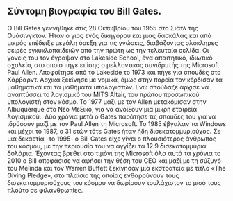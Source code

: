 ## Σύντομη βιογραφία του Bill Gates.

Ο Bill Gates γεννήθηκε στις 28 Οκτωβρίου του 1955 στο Σιάτλ της Ουάσινγκτον. Ήταν ο γιος ενός δικηγόρου και μιας δασκάλας και από μικρός επέδειξε μεγάλη όρεξη για τις γνώσεις, διαβάζοντας ολόκληρες σειρές εγκυκλοπαιδειών από την πρώτη ως την τελευταία σελίδα. Οι γονείς του τον έγραψαν στο Lakeside School, ένα απαιτητικό, ιδιωτικό σχολείο, στο οποίο πήγε επίσης ο μελλοντικός συνιδρυτής της Microsoft Paul Allen. Αποφοίτησε από το Lakeside το 1973 και πήγε για σπουδές στο Χάρβαρντ. Αρχικά ξεκίνησε με νομικά, όμως στην πορεία τον κέρδισαν τα μαθηματικά και τα μαθήματα υπολογιστών. Ενώ σπούδαζε άρχισε να αναπτύσσει το λογισμικό του MITS Altair, του πρώτου προσωπικού υπολογιστή στον κόσμο. Το 1977 μαζί με τον Allen μετακόμισαν στην Albuquerque στο Νέο Μεξικό, για να ανοίξουν μια μικρή εταιρεία λογισμικού.. Δύο χρόνια μετά ο Gates παράτησε τις σπουδές του για να ιδρύσουν μαζί με τον Paul Allen τη Microsoft. Το 1985 έβγαλαν τα Windows και μέχρι το 1987, ο 31 ετών τότε Gates ήταν ήδη δισεκατομμυριούχος. Σε μια δεκαετία -το 1995- ο Bill Gates είχε γίνει ο πλουσιότερος άνθρωπος του κόσμου, με την περιουσία του να αγγίζει τα 12.9 δισεκατομμύρια δολάρια. Έχοντας βρεθεί στο τιμόνι της Microsoft όλα αυτά τα χρόνια το 2010 ο Bill αποφάσισε να αφήσει την θέση του CEO και μαζί με τη σύζυγό του Melinda και τον Warren Buffett ξεκίνησαν μια εκστρατεία με τίτλο «The Giving Pledge», στο πλαίσιο της οποίας ενθαρρύνουν τους δισεκατομμυριούχους του κόσμου να δωρίσουν τουλάχιστον το μισό τους πλούτο σε φιλανθρωπίες.
